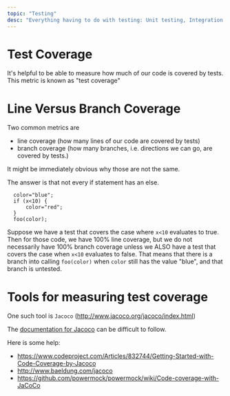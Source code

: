 ```yaml
---
topic: "Testing"
desc: "Everything having to do with testing: Unit testing, Integration Testing, Test Coverage"
---
```


# Test Coverage

It's helpful to be able to measure how much of our code is covered by tests.  This metric is known as "test coverage"

# Line Versus Branch Coverage

Two common metrics are

* line coverage (how many lines of our code are covered by tests)
* branch coverage (how many branches, i.e. directions we can go, are covered by tests.)

It might be immediately obvious why those are not the same.

The answer is that not every if statement has an else.

```
  color="blue";
  if (x<10) {
      color="red";
  }
  foo(color);
```

Suppose we have a test that covers the case where `x<10` evaluates to true.   Then for those code, we have 100% line coverage, but we 
do not necessarily have 100% branch coverage unless we ALSO have a test that covers the case when `x<10` evaluates to false.   That means
that there is a branch into calling `foo(color)` when `color` still has the value "blue", and that branch is untested.

# Tools for measuring test coverage

One such tool is `Jacoco` (http://www.jacoco.org/jacoco/index.html)

The [documentation for Jacoco](http://www.jacoco.org/jacoco/trunk/doc/index.html) can be difficult to follow.

Here is some help:

* https://www.codeproject.com/Articles/832744/Getting-Started-with-Code-Coverage-by-Jacoco
* http://www.baeldung.com/jacoco
* https://github.com/powermock/powermock/wiki/Code-coverage-with-JaCoCo

